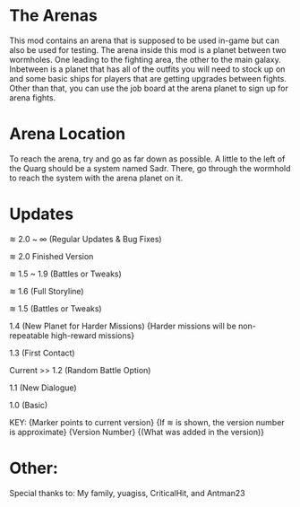 # The Arenas
This mod contains an arena that is supposed to be used in-game but can also be used for testing. The arena inside this mod is a planet between two wormholes. One leading to the fighting area, the other to the main galaxy. Inbetween is a planet that has all of the outfits you will need to stock up on and some basic ships for players that are getting upgrades between fights. Other than that, you can use the job board at the arena planet to sign up for arena fights.

# Arena Location
To reach the arena, try and go as far down as possible. A little to the left of the Quarg should be a system named Sadr. There, go through the wormhold to reach the system with the arena planet on it.

# Updates

≋ 2.0 ~ ∞ (Regular Updates & Bug Fixes)

≋ 2.0 Finished Version

≋ 1.5 ~ 1.9 (Battles or Tweaks)

≋ 1.6 (Full Storyline)

≋ 1.5 (Battles or Tweaks)

1.4 (New Planet for Harder Missions) {Harder missions will be non-repeatable high-reward missions}

1.3 (First Contact)

Current >> 1.2 (Random Battle Option)

1.1 (New Dialogue)

1.0 (Basic)

KEY: {Marker points to current version} {If ≋ is shown, the version number is approximate} {Version Number} {(What was added in the version)}

# Other:

Special thanks to:
My family, yuagiss, CriticalHit, and Antman23

